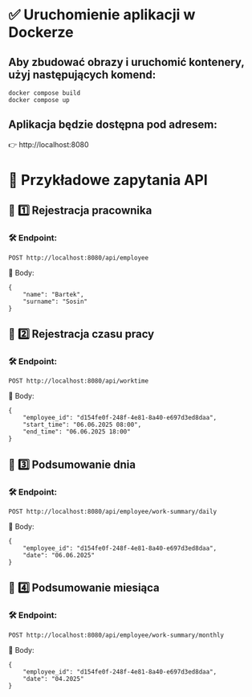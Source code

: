 # ✅  Uruchomienie aplikacji w Dockerze
## Aby zbudować obrazy i uruchomić kontenery, użyj następujących komend:
```
docker compose build
docker compose up
```
## Aplikacja będzie dostępna pod adresem:
👉 http://localhost:8080

# 📝 Przykładowe zapytania API
## 🔹 1️⃣ Rejestracja pracownika
### 🛠 Endpoint:
```
POST http://localhost:8080/api/employee
```
📌 Body:
```
{
    "name": "Bartek",
    "surname": "Sosin"
}
```

## 🔹 2️⃣ Rejestracja czasu pracy
### 🛠 Endpoint:
```
POST http://localhost:8080/api/worktime
```
📌 Body:
```
{
    "employee_id": "d154fe0f-248f-4e81-8a40-e697d3ed8daa",
    "start_time": "06.06.2025 08:00",
    "end_time": "06.06.2025 18:00"
}
```

## 🔹 3️⃣ Podsumowanie dnia
### 🛠 Endpoint:
```
POST http://localhost:8080/api/employee/work-summary/daily
```
📌 Body:
```
{
    "employee_id": "d154fe0f-248f-4e81-8a40-e697d3ed8daa",
    "date": "06.06.2025"
}
```

## 🔹 4️⃣ Podsumowanie miesiąca
### 🛠 Endpoint:
```
POST http://localhost:8080/api/employee/work-summary/monthly
```
📌 Body:
```
{
    "employee_id": "d154fe0f-248f-4e81-8a40-e697d3ed8daa",
    "date": "04.2025"
}
```
